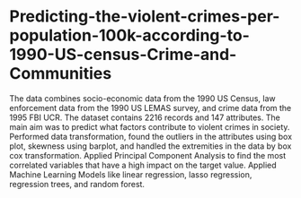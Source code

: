 # Predicting-the-violent-crimes-per-population-100k-according-to-1990-US-census-Crime-and-Communities
The data combines socio-economic data from the 1990 US Census, law enforcement data from the 1990 US LEMAS survey, and crime data from the 1995 FBI UCR. The dataset contains 2216 records and 147 attributes. The main aim was to predict what factors contribute to violent crimes in society. Performed data transformation, found the outliers in the attributes using box plot, skewness using barplot, and handled the extremities in the data by box cox transformation. Applied Principal Component Analysis to find the most correlated variables that have a high impact on the target value. Applied Machine Learning Models like linear regression, lasso regression, regression trees, and random forest.
